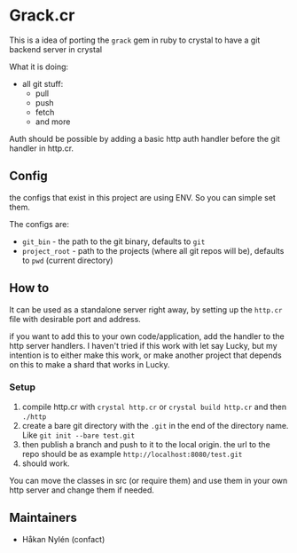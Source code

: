 # Grack.cr

This is a idea of porting the `grack` gem in ruby to crystal to have a git backend server in crystal

What it is doing:
* all git stuff:
  * pull
  * push
  * fetch
  * and more

Auth should be possible by adding a basic http auth handler before the git handler in http.cr.

## Config
the configs that exist in this project are using ENV. So you can simple set them.

The configs are:
* `git_bin` - the path to the git binary, defaults to `git`
* `project_root` - path to the projects (where all git repos will be), defaults to `pwd` (current directory)

## How to
It can be used as a standalone server right away, by setting up the `http.cr` file with desirable port and address.

if you want to add this to your own code/application, add the handler to the http server handlers. I haven't tried if this work with let say Lucky, but my intention is to either make this work, or make another project that depends on this to make a shard that works in Lucky.

### Setup
1. compile http.cr with `crystal http.cr` or `crystal build http.cr` and then `./http`
2. create a bare git directory with the `.git` in the end of the directory name. Like `git init --bare test.git`
3. then publish a branch and push to it to the local origin. the url to the repo should be as example `http://localhost:8080/test.git`
4. should work.

You can move the classes in src (or require them) and use them in your own http server and change them if needed.

## Maintainers
- Håkan Nylén (confact)
